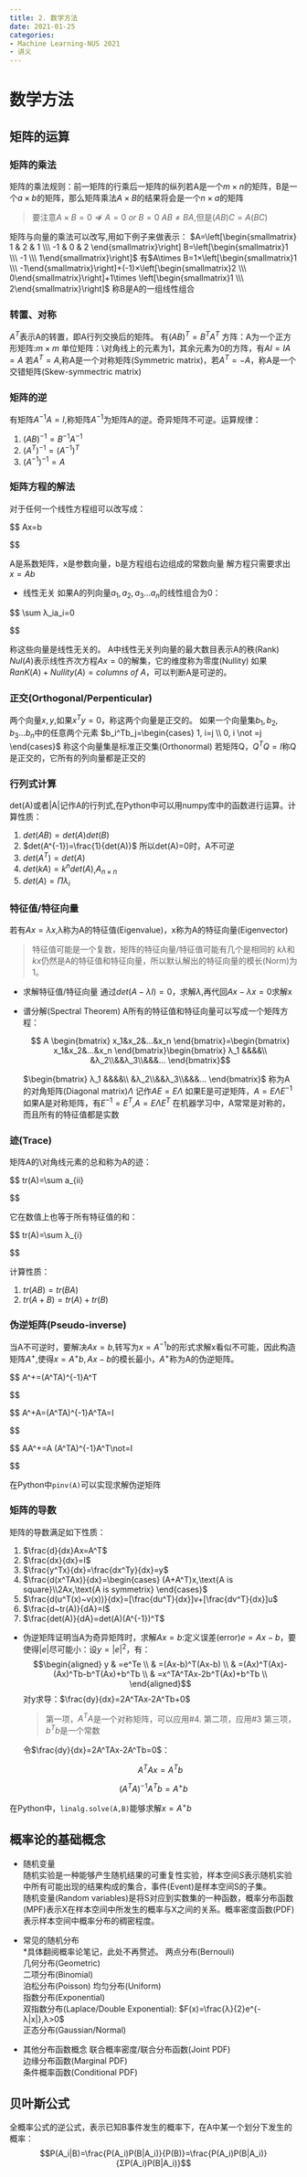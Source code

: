 ```yaml
---
title: 2. 数学方法
date: 2021-01-25
categories: 
- Machine Learning-NUS 2021
- 讲义
---
```

# 数学方法

## 矩阵的运算

### 矩阵的乘法

矩阵的乘法规则：前一矩阵的行乘后一矩阵的纵列若A是一个$m \times n$的矩阵，B是一个$a \times b$的矩阵，那么矩阵乘法$A \times B$的结果将会是一个$n \times a$的矩阵

> 要注意$A × B=0 ⇏A=0 ~or~ B=0$
> $AB \not ={} BA$,但是$(AB)C=A(BC)$

矩阵与向量的乘法可以改写,用如下例子来做表示：
$A=\left[\begin{smallmatrix}
1 & 2 & 1 \\\ -1 & 0 & 2
\end{smallmatrix}\right] B=\left[\begin{smallmatrix}1 \\\ -1 \\\ 1\end{smallmatrix}\right]$
有$A\times B=1×\left[\begin{smallmatrix}1 \\\ -1\end{smallmatrix}\right]+(-1)×\left[\begin{smallmatrix}2 \\\ 0\end{smallmatrix}\right]+1\times \left[\begin{smallmatrix}1 \\\ 2\end{smallmatrix}\right]$
称B是A的一组线性组合

### 转置、对称

$A^T$表示A的转置，即A行列交换后的矩阵。
有$(AB)^{T}=B^{T}A^{T}$
方阵：A为一个正方形矩阵:$m×m$
单位矩阵：\对角线上的元素为1，其余元素为0的方阵，有$AI=IA=A$
若$A^T=A$,称A是一个对称矩阵(Symmetric matrix)，若$A^T=-A$，称A是一个交错矩阵(Skew-symmectric matrix)

### 矩阵的逆

有矩阵$A^{-1}A=I$,称矩阵$A^{-1}$为矩阵A的逆。奇异矩阵不可逆。运算规律：

1. $(AB)^{-1}=B^{-1}A^{-1}$
2. $(A^T)^{-1}=(A^{-1})^{T}$
3. $(A^{-1})^{-1}=A$

### 矩阵方程的解法

对于任何一个线性方程组可以改写成：

$$
Ax=b

$$

A是系数矩阵，x是参数向量，b是方程组右边组成的常数向量
解方程只需要求出$x=Ab$

- 线性无关
  如果A的列向量$a_1,a_2,a_3...a_n$的线性组合为0：

$$
\sum λ_ia_i=0

$$

称这些向量是线性无关的。
A中线性无关列向量的最大数目表示A的秩(Rank)
$Nul(A)$表示线性齐次方程$Ax=0$的解集，它的维度称为零度(Nullity)
如果 $RanK(A)+Nullity(A)=columns~of~A$，可以判断A是可逆的。

### 正交(Orthogonal/Perpenticular)

两个向量$x,y$,如果$x^Ty=0$，称这两个向量是正交的。
如果一个向量集$b_1,b_2,b_3...b_n$中的任意两个元素 $b_i^Tb_j=\begin{cases}
1, i=j \\ 0, i \not =j
\end{cases}$
称这个向量集是标准正交集(Orthonormal)
若矩阵Q，$Q^TQ=I$称Q是正交的，它所有的列向量都是正交的

### 行列式计算

det(A)或者|A|记作A的行列式,在Python中可以用numpy库中的函数进行运算。计算性质：

1. $det(AB)=det(A)det(B)$
2. $det(A^{-1})=\frac{1}{det(A)}$
   所以det(A)=0时，A不可逆
3. $det(A^T)=det(A)$
4. $det(kA)=k^ndet(A)$,$A_{n \times n}$
5. $det(A)=Πλ_i$

### 特征值/特征向量

若有$Ax=λx$,λ称为A的特征值(Eigenvalue)，x称为A的特征向量(Eigenvector)

> 特征值可能是一个复数，矩阵的特征向量/特征值可能有几个是相同的
> $kλ$和$kx$仍然是A的特征值和特征向量，所以默认解出的特征向量的模长(Norm)为1。

- 求解特征值/特征向量
  通过$det(A-λI)=0$，求解$λ$,再代回$Ax-λx=0$求解x
- 谱分解(Spectral Theorem)
  A所有的特征值和特征向量可以写成一个矩阵方程：

  $$
  A \begin{bmatrix}
    x_1&x_2&...&x_n
  \end{bmatrix}=\begin{bmatrix}
    x_1&x_2&...&x_n
  \end{bmatrix}\begin{bmatrix}
    λ_1 &&&&\\ &λ_2\\&&λ_3\\&&&...
  \end{bmatrix}$$

  $\begin{bmatrix}
  λ_1 &&&&\\ &λ_2\\&&λ_3\\&&&...
  \end{bmatrix}$ 称为A的对角矩阵(Diagonal matrix)$Λ$
  记作$AE=EΛ$
  如果E是可逆矩阵，$A=EΛE^{-1}$
  如果A是对称矩阵，有$E^{-1}=E^T$,$A=EΛE^T$
  在机器学习中，A常常是对称的，而且所有的特征值都是实数

### 迹(Trace)

矩阵A的\对角线元素的总和称为A的迹：

$$
tr(A)=\sum a_{ii}

$$

它在数值上也等于所有特征值的和：

$$
tr(A)=\sum λ_{i}

$$

计算性质：

1. $tr(AB)=tr(BA)$
2. $tr(A+B)=tr(A)+tr(B)$

### 伪逆矩阵(Pseudo-inverse)

当A不可逆时，要解决$Ax=b$,转写为$x=A^{-1}b$的形式求解x看似不可能，因此构造矩阵$A^{+}$,使得$x=A^{+}b,Ax-b$的模长最小，$A^+$称为A的伪逆矩阵。

$$
A^+=(A^TA)^{-1}A^T

$$

$$
A^+A=(A^TA)^{-1}A^TA=I

$$

$$
AA^+=A (A^TA)^{-1}A^T\not=I

$$

在Python中`pinv(A)`可以实现求解伪逆矩阵

### 矩阵的导数

矩阵的导数满足如下性质：

1. $\frac{d}{dx}Ax=A^T$
2. $\frac{dx}{dx}=I$
3. $\frac{y^Tx}{dx}=\frac{dx^Ty}{dx}=y$
4. $\frac{d(x^TAx)}{dx}=\begin{cases}
   (A+A^T)x,\text{A is square}\\2Ax,\text{A is symmetrix}
   \end{cases}$
5. $\frac{d(u^T(x)~v(x))}{dx}=[\frac{du^T}{dx}]v+[\frac{dv^T}{dx}]u$
6. $\frac{d~tr(A)}{dA}=I$
7. $\frac{det(A)}{dA}=det(A)(A^{-1})^T$

- 伪逆矩阵证明当A为奇异矩阵时，求解$Ax=b$:定义误差(error)$e=Ax-b$，要使得$|e|$尽可能小：设$y=|e|^2$，有：
  $$\begin{aligned}
    y & =e^Te \\
    & =(Ax-b)^T(Ax-b) \\
    & =(Ax)^T(Ax)-(Ax)^Tb-b^T(Ax)+b^Tb \\
    & =x^TA^TAx-2b^T(Ax)+b^Tb \\
  \end{aligned}$$
  对y求导：$\frac{dy}{dx}=2A^TAx-2A^Tb+0$

  > 第一项，$A^TA$是一个对称矩阵，可以应用#4.
  > 第二项，应用#3
  > 第三项，$b^Tb$是一个常数

  令$\frac{dy}{dx}=2A^TAx-2A^Tb=0$：

  $$
  A^TAx=A^Tb
  $$

 $$
 (A^TA)^{-1}A^Tb=A^+b
 $$

在Python中，`linalg.solve(A,B)`能够求解$x=A^+b$     

## 概率论的基础概念
- 随机变量  
  随机实验是一种能够产生随机结果的可重复性实验，样本空间$S$表示随机实验中所有可能出现的结果构成的集合，事件(Event)是样本空间S的子集。  
  随机变量(Random variables)是将S对应到实数集的一种函数，概率分布函数(MPF)表示X在样本空间中所发生的概率与X之间的关系。概率密度函数(PDF)表示样本空间中概率分布的稠密程度。    
- 常见的随机分布  
  *具体翻阅概率论笔记，此处不再赘述。
  两点分布(Bernouli)  
  几何分布(Geometric)  
  二项分布(Binomial)  
  泊松分布(Poisson)
  均匀分布(Uniform)   
  指数分布(Exponential)  
  双指数分布(Laplace/Double Exponential): $F(x)=\frac{λ}{2}e^{-λ|x|},λ>0$  
  正态分布(Gaussian/Normal)  

- 其他分布函数概念
  联合概率密度/联合分布函数(Joint PDF)    
  边缘分布函数(Marginal PDF)    
  条件概率函数(Conditional PDF)   

## 贝叶斯公式  
  全概率公式的逆公式，表示已知B事件发生的概率下，在A中某一个划分下发生的概率：
  $$P(A_i|B)=\frac{P(A_i)P(B|A_i)}{P(B)}=\frac{P(A_i)P(B|A_i)}{ΣP(A_i)P(B|A_i)}$$   
  

